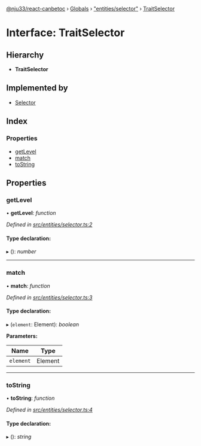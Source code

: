 [@nju33/react-canbetoc](../README.md) › [Globals](../globals.md) › ["entities/selector"](../modules/_entities_selector_.md) › [TraitSelector](_entities_selector_.traitselector.md)

# Interface: TraitSelector

## Hierarchy

* **TraitSelector**

## Implemented by

* [Selector](../classes/_entities_selector_.selector.md)

## Index

### Properties

* [getLevel](_entities_selector_.traitselector.md#getlevel)
* [match](_entities_selector_.traitselector.md#match)
* [toString](_entities_selector_.traitselector.md#tostring)

## Properties

###  getLevel

• **getLevel**: *function*

*Defined in [src/entities/selector.ts:2](https://github.com/nju33/react-canbetoc/blob/ee204cb/src/entities/selector.ts#L2)*

#### Type declaration:

▸ (): *number*

___

###  match

• **match**: *function*

*Defined in [src/entities/selector.ts:3](https://github.com/nju33/react-canbetoc/blob/ee204cb/src/entities/selector.ts#L3)*

#### Type declaration:

▸ (`element`: Element): *boolean*

**Parameters:**

Name | Type |
------ | ------ |
`element` | Element |

___

###  toString

• **toString**: *function*

*Defined in [src/entities/selector.ts:4](https://github.com/nju33/react-canbetoc/blob/ee204cb/src/entities/selector.ts#L4)*

#### Type declaration:

▸ (): *string*
